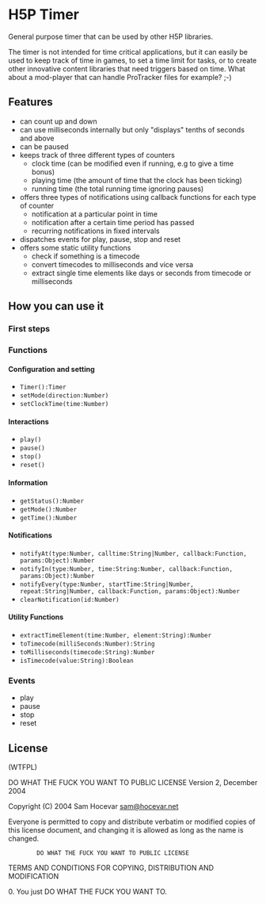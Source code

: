 H5P Timer
==========
General purpose timer that can be used by other H5P libraries.

The timer is not intended for time critical applications, but it can easily be used to keep track of time in games, to set a time limit for tasks, or to create other innovative content libraries that need triggers based on time. What about a mod-player that can handle ProTracker files for example? ;-)

## Features
- can count up and down
- can use milliseconds internally but only "displays" tenths of seconds and above
- can be paused
- keeps track of three different types of counters
  - clock time (can be modified even if running, e.g to give a time bonus)
  - playing time (the amount of time that the clock has been ticking)
  - running time (the total running time ignoring pauses)
- offers three types of notifications using callback functions for each type of counter
  - notification at a particular point in time
  - notification after a certain time period has passed
  - recurring notifications in fixed intervals
- dispatches events for play, pause, stop and reset
- offers some static utility functions
  - check if something is a timecode
  - convert timecodes to milliseconds and vice versa
  - extract single time elements like days or seconds from timecode or milliseconds

## How you can use it

### First steps

### Functions

#### Configuration and setting
- `Timer():Timer`
- `setMode(direction:Number)`
- `setClockTime(time:Number)`

#### Interactions
- `play()`
- `pause()`
- `stop()`
- `reset()`

#### Information
- `getStatus():Number`
- `getMode():Number`
- `getTime():Number`

#### Notifications
- `notifyAt(type:Number, calltime:String|Number, callback:Function, params:Object):Number`
- `notifyIn(type:Number, time:String:Number, callback:Function, params:Object):Number`
- `notifyEvery(type:Number, startTime:String|Number, repeat:String|Number, callback:Function, params:Object):Number`
- `clearNotification(id:Number)`

#### Utility Functions
- `extractTimeElement(time:Number, element:String):Number`
- `toTimecode(milliSeconds:Number):String`
- `toMilliseconds(timecode:String):Number`
- `isTimecode(value:String):Boolean`

### Events
- play
- pause
- stop
- reset

## License

(WTFPL)

DO WHAT THE FUCK YOU WANT TO PUBLIC LICENSE 
                    Version 2, December 2004 

 Copyright (C) 2004 Sam Hocevar <sam@hocevar.net> 

 Everyone is permitted to copy and distribute verbatim or modified 
 copies of this license document, and changing it is allowed as long 
 as the name is changed. 

            DO WHAT THE FUCK YOU WANT TO PUBLIC LICENSE 
   TERMS AND CONDITIONS FOR COPYING, DISTRIBUTION AND MODIFICATION 

  0\. You just DO WHAT THE FUCK YOU WANT TO.
